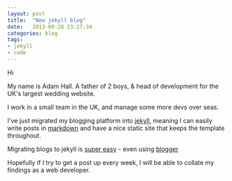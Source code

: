 ```yaml
---
layout: post
title:  "New jekyll blog"
date:   2013-09-28 23:27:34
categories: blog
tags: 
- jekyll
- code
---
```


Hi

My name is Adam Hall. A father of 2 boys, & head of development for the UK's largest wedding website.

I work in a small team in the UK, and manage some more devs over seas.
<!--break-->
I've just migrated my blogging platform into [jekyll](http://jekyllrb.com/), meaning I can easily write posts in [markdown](http://daringfireball.net/projects/markdown/basics) and have a nice static site that keeps the template throughout.

Migrating blogs to jekyll is [super easy](http://jekyllrb.com/docs/migrations/) - even using [blogger](http://blog.coolaj86.com/articles/migrate-from-blogger-to-ruhoh-with-proper-redirects.html)

Hopefully if I try to get a post up every week, I will be able to collate my findings as a web developer.